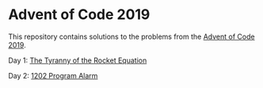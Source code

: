 # Advent of Code 2019

This repository contains solutions to the problems from the [Advent of Code 2019](https://adventofcode.com/2019).

Day 1: [The Tyranny of the Rocket Equation](src/main/java/com/callibrity/adventofcode/FuelCounterUpper.java)

Day 2: [1202 Program Alarm](src/main/java/com/callibrity/adventofcode/IntCodeInterpreter.java)
